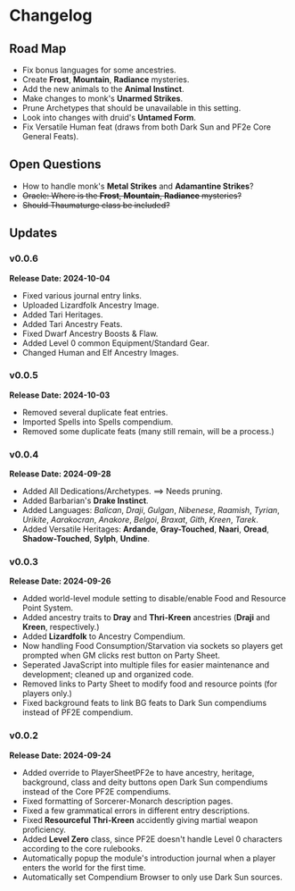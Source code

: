 # Changelog
## Road Map
* Fix bonus languages for some ancestries.
* Create **Frost**, **Mountain**, **Radiance** mysteries.
* Add the new animals to the **Animal Instinct**.
* Make changes to monk's **Unarmed Strikes**.
* Prune Archetypes that should be unavailable in this setting.
* Look into changes with druid's **Untamed Form**.
* Fix Versatile Human feat (draws from both Dark Sun and PF2e Core General Feats).
## Open Questions
* How to handle monk's **Metal Strikes** and **Adamantine Strikes**?
* ~~Oracle: Where is the **Frost**, **Mountain**, **Radiance** mysteries?~~
* ~~Should Thaumaturge class be included?~~
## Updates
### v0.0.6
**Release Date: 2024-10-04**
* Fixed various journal entry links.
* Uploaded Lizardfolk Ancestry Image.
* Added Tari Heritages.
* Added Tari Ancestry Feats.
* Fixed Dwarf Ancestry Boosts & Flaw.
* Added Level 0 common Equipment/Standard Gear.
* Changed Human and Elf Ancestry Images.
### v0.0.5
**Release Date: 2024-10-03**
* Removed several duplicate feat entries.
* Imported Spells into Spells compendium.
* Removed some duplicate feats (many still remain, will be a process.)
### v0.0.4
**Release Date: 2024-09-28**
* Added All Dedications/Archetypes. ==> Needs pruning.
* Added Barbarian's **Drake Instinct**.
* Added Languages: *Balican*, *Draji*, *Gulgan*, *Nibenese*, *Raamish*, *Tyrian*, *Urikite*, *Aarakocran*, *Anakore*, *Belgoi*, *Braxat*, *Gith*, *Kreen*, *Tarek*.
* Added Versatile Heritages: **Ardande**, **Gray-Touched**, **Naari**, **Oread**, **Shadow-Touched**, **Sylph**, **Undine**.
### v0.0.3
**Release Date: 2024-09-26**
* Added world-level module setting to disable/enable Food and Resource Point System.
* Added ancestry traits to **Dray** and **Thri-Kreen** ancestries (**Draji** and **Kreen**, respectively.)
* Added **Lizardfolk** to Ancestry Compendium.
* Now handling Food Consumption/Starvation via sockets so players get prompted when GM clicks rest button on Party Sheet.
* Seperated JavaScript into multiple files for easier maintenance and development; cleaned up and organized code.
* Removed links to Party Sheet to modify food and resource points (for players only.)
* Fixed background feats to link BG feats to Dark Sun compendiums instead of PF2E compendium.
### v0.0.2
**Release Date: 2024-09-24**
* Added override to PlayerSheetPF2e to have ancestry, heritage, background, class and deity buttons open Dark Sun compendiums instead of the Core PF2E compendiums.
* Fixed formatting of Sorcerer-Monarch description pages.
* Fixed a few grammatical errors in different entry descriptions.
* Fixed **Resourceful Thri-Kreen** accidently giving martial weapon proficiency.
* Added **Level Zero** class, since PF2E doesn't handle Level 0 characters according to the core rulebooks.
* Automatically popup the module's introduction journal when a player enters the world for the first time.
* Automatically set Compendium Browser to only use Dark Sun sources.
